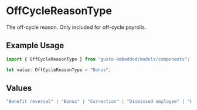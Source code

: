 # OffCycleReasonType

The off-cycle reason. Only included for off-cycle payrolls.

## Example Usage

```typescript
import { OffCycleReasonType } from "gusto-embedded/models/components";

let value: OffCycleReasonType = "Bonus";
```

## Values

```typescript
"Benefit reversal" | "Bonus" | "Correction" | "Dismissed employee" | "Hired employee" | "Wage correction" | "Tax reconciliation" | "Reversal" | "Disability insurance distribution" | "Transition from old pay schedule"
```